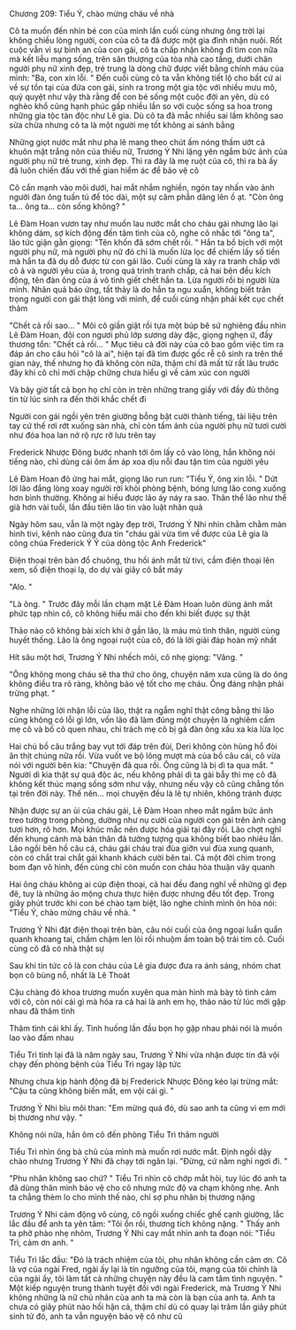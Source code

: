 




Chương 209: Tiểu Ý, chào mừng cháu về nhà

Cô ta muốn đến nhìn bé con của mình lần cuối cùng nhưng ông trời lại không chiều lòng người, con của cô ta đã được một gia đình nhận nuôi. Rốt cuộc vẫn vì sự bình an của con gái, cô ta chấp nhận không đi tìm con nữa mà kết liễu mạng sống, trên sân thượng của tòa nhà cao tầng, dưới chân người phụ nữ xinh đẹp, trẻ trung là dòng chữ được viết bằng chính máu của mình: "Ba, con xin lỗi. " Đến cuối cùng cô ta vẫn không tiết lộ cho bất cứ ai về sự tồn tại của đứa con gái, sinh ra trong một gia tộc với nhiều mưu mô, quỷ quyệt như vậy thà rằng để con bé sống một cuộc đời an yên, dù có nghèo khổ cũng hạnh phúc gấp nhiều lần so với cuộc sống sa hoa trong những gia tộc tàn độc như Lê gia. Dù cô ta đã mắc nhiều sai lầm không sao sửa chửa nhưng cô ta là một người mẹ tốt không ai sánh bằng

Những giọt nước mắt như pha lê mang theo chút ấm nóng thấm ướt cả khuôn mặt trắng nõn của thiếu nữ, Trương Ý Nhi lặng yên ngắm bức ảnh của người phụ nữ trẻ trung, xinh đẹp. Thì ra đây là mẹ ruột của cô, thì ra bà ấy đã luôn chiến đấu với thế gian hiểm ác để bảo vệ cô

Cô cắn mạnh vào môi dưới, hai mắt nhắm nghiền, ngón tay nhấn vào ảnh người đàn ông tuấn tú để tóc dài, một sự căm phẫn dâng lên ồ ạt. "Còn ông ta... ông ta... còn sống không? "

Lê Đàm Hoan vươn tay như muốn lau nước mắt cho cháu gái nhưng lão lại không dám, sợ kích động đến tâm tình của cô, nghe cô nhắc tới "ông ta", lão tức giận gằn giọng: "Tên khốn đã sớm chết rồi. " Hắn ta bồ bịch với một người phụ nữ, mà người phụ nữ đó chỉ là muốn lừa lọc để chiếm lấy số tiền mà hắn ta đã dụ dỗ được từ con gái lão. Cuối cùng là xảy ra tranh chấp với cô ả và người yêu của ả, trong quá trình tranh chấp, cả hai bên đều kích động, tên đàn ông của ả vô tình giết chết hắn ta. Lừa người rồi bị người lừa mình. Nhân quả báo ứng, tất thảy là do hắn ta ngu xuẩn, không biết trân trọng người con gái thật lòng với mình, để cuối cùng nhận phải kết cục chết thảm

"Chết cả rồi sao... " Môi cô giần giật rồi tựa một búp bê sứ nghiêng đầu nhìn Lê Đàm Hoan, đôi con ngươi phủ lớp sương dày đặc, giọng nghẹn ứ, đầy thương tổn: "Chết cả rồi... " Mục tiêu cả đời này của cô bao gồm việc tìm ra đáp án cho câu hỏi "cô là ai", hiện tại đã tìm được gốc rễ cô sinh ra trên thế gian này, thế nhưng họ đã không còn nữa, thậm chí đã mất từ rất lâu trước đây khi cô chỉ mới chập chững chưa hiểu gì về cảm xúc con người

Và bây giờ tất cả bọn họ chỉ còn in trên những trang giấy với đầy đủ thông tin từ lúc sinh ra đến thời khắc chết đi

Người con gái ngồi yên trên giường bỗng bật cười thành tiếng, tài liệu trên tay cứ thế rơi rớt xuống sàn nhà, chỉ còn tấm ảnh của người phụ nữ tươi cười như đóa hoa lan nở rộ rực rỡ lưu trên tay

Frederick Nhược Đông bước nhanh tới ôm lấy cô vào lòng, hắn không nói tiếng nào, chỉ dùng cái ôm ấm áp xoa dịu nỗi đau tận tim của người yêu

Lê Đàm Hoan đỏ ửng hai mắt, giọng lão run run: "Tiểu Ý, ông xin lỗi. " Dứt lời lão đắng lòng xoay người rời khỏi phòng bệnh, bóng lưng lão cong xuống hơn bình thường. Không ai hiểu được lão áy náy ra sao. Thân thể lão như thể già hơn vài tuổi, lần đầu tiên lão tin vào luật nhân quả

Ngày hôm sau, vẫn là một ngày đẹp trời, Trương Ý Nhi nhìn chằm chằm màn hình tivi, kênh nào cũng đưa tin "cháu gái vừa tìm về được của Lê gia là công chúa Frederick Ý Ý của dòng tộc Anh Frederick"

Điện thoại trên bàn đổ chuông, thu hồi ánh mắt từ tivi, cầm điện thoại lên xem, số điện thoại lạ, do dự vài giây cô bắt máy

"Alo. "

"Là ông. " Trước đây mỗi lần chạm mặt Lê Đàm Hoan luôn dùng ánh mắt phức tạp nhìn cô, cô không hiểu mãi cho đến khi biết được sự thật

Thảo nào cô không bài xích khi ở gần lão, là máu mủ tình thân, người cùng huyết thống. Lão là ông ngoại ruột của cô, đó là lời giải đáp hoàn mỹ nhất

Hít sâu một hơi, Trương Ý Nhi nhếch môi, cô nhẹ giọng: "Vâng. "

"Ông không mong cháu sẽ tha thứ cho ông, chuyện năm xưa cũng là do ông không điều tra rõ ràng, không bảo vệ tốt cho mẹ cháu. Ông đáng nhận phải trừng phạt. "

Nghe những lời nhận lỗi của lão, thật ra ngẫm nghĩ thật công bằng thì lão cũng không có lỗi gì lớn, vốn lão đã làm đúng một chuyện là nghiêm cấm mẹ cô và bố cô quen nhau, chỉ trách mẹ cô bị gã đàn ông xấu xa kia lừa lọc

Hai chú bồ câu trắng bay vụt tới đáp trên đùi, Deri không còn hùng hổ đòi ăn thịt chúng nữa rồi. Vừa vuốt ve bộ lông mượt mà của bồ câu cái, cô vừa nói với người bên kia: "Chuyện đã qua rồi. Ông cũng là bị dì ta qua mắt. " Người dì kia thật sự quá độc ác, nếu không phải dì ta gài bẫy thì mẹ cô đã không kết thúc mạng sống sớm như vậy, nhưng nếu vậy cô cũng chẳng tồn tại trên đời này. Thế nên... mọi chuyện đều là lẽ tự nhiên, không tránh được

Nhận được sự an ủi của cháu gái, Lê Đàm Hoan nheo mắt ngắm bức ảnh treo tường trong phòng, dường như nụ cười của người con gái trên ảnh càng tươi hơn, rõ hơn. Mọi khúc mắc nên được hóa giải tại đây rồi. Lão chợt nghĩ đến khung cảnh mà bản thân đã tưởng tượng qua không biết bao nhiêu lần. Lão ngồi bên hồ câu cá, cháu gái cháu trai đùa giỡn vui đùa xung quanh, còn có chắt trai chắt gái khanh khách cười bên tai. Cả một đời chìm trong bom đạn vô hình, đến cùng chỉ còn muốn con cháu hòa thuận vây quanh

Hai ông cháu không ai cúp điện thoại, cả hai đều đang nghĩ về những gì đẹp đẽ, tuy là những ảo mộng chưa thực hiện được nhưng đều tốt đẹp. Trong giây phút trước khi con bé chào tạm biệt, lão nghe chính mình ôn hòa nói: "Tiểu Ý, chào mừng cháu về nhà. "

Trương Ý Nhi đặt điện thoại trên bàn, câu nói cuối của ông ngoại luẩn quẩn quanh khoang tai, chầm chậm len lỏi rồi nhuộm ấm toàn bộ trái tim cô. Cuối cùng cô đã có nhà thật sự

Sau khi tin tức cô là con cháu của Lê gia được đưa ra ánh sáng, nhóm chat bọn cô bùng nổ, nhất là Lê Thoát

Cậu chàng đó khoa trương muốn xuyên qua màn hình mà bày tỏ tình cảm với cô, còn nói cái gì mà hóa ra cả hai là anh em họ, thảo nào từ lúc mới gặp nhau đã thâm tình

Thâm tình cái khỉ ấy. Tình huống lần đầu bọn họ gặp nhau phải nói là muốn lao vào đấm nhau

Tiểu Trì tỉnh lại đã là năm ngày sau, Trương Ý Nhi vừa nhận được tin đã vội chạy đến phòng bệnh của Tiểu Trì ngay lập tức

Nhưng chưa kịp hành động đã bị Frederick Nhược Đông kéo lại trừng mắt: "Cậu ta cũng không biến mất, em vội cái gì. "

Trương Ý Nhi bĩu môi than: "Em mừng quá đó, dù sao anh ta cũng vì em mới bị thương như vậy. "

Không nói nữa, hắn ôm cô đến phòng Tiểu Trì thăm người

Tiểu Trì nhìn ông bà chủ của mình mà muốn rơi nước mắt. Định ngồi dậy chào nhưng Trương Ý Nhi đã chạy tới ngăn lại. "Đừng, cứ nằm nghỉ ngơi đi. "

"Phu nhân không sao chứ? " Tiểu Trì nhìn cô chớp mắt hỏi, tuy lúc đó anh ta đã dùng thân mình bảo vệ cho cô nhưng mức độ va chạm không nhẹ. Anh ta chẳng thèm lo cho mình thế nào, chỉ sợ phu nhân bị thương nặng

Trương Ý Nhi cảm động vô cùng, cô ngồi xuống chiếc ghế cạnh giường, lắc lắc đầu để anh ta yên tâm: "Tôi ổn rồi, thương tích không nặng. " Thấy anh ta phở phào nhẹ nhõm, Trương Ý Nhi cay mắt nhìn anh ta đoạn nói: "Tiểu Trì, cảm ơn anh. "

Tiểu Trì lắc đầu: "Đó là trách nhiệm của tôi, phu nhân không cần cảm ơn. Cô là vợ của ngài Fred, ngài ấy lại là tín ngưỡng của tôi, mạng của tôi chính là của ngài ấy, tôi làm tất cả những chuyện này đều là cam tâm tình nguyện. " Một kiếp nguyện trung thành tuyệt đối với ngài Frederick, mà Trương Ý Nhi không những là nữ chủ nhân của anh ta mà còn là bạn của anh ta. Anh ta chưa có giây phút nào hối hận cả, thậm chí dù có quay lại trăm lần giây phút sinh tử đó, anh ta vẫn nguyện bảo vệ cô như cũ




